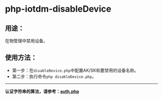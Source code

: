 # php-iotdm-disableDevice

## 用途：

在物管理中禁用设备。

## 使用方法：

* 第一步：在`disableDevice.php`中配置AK/SK和要禁用的设备名称。
* 第二步：执行命令`php disableDevice.php`。

---

**认证字符串的算法，请参考：[auth.php](../../authorization/auth.php)**